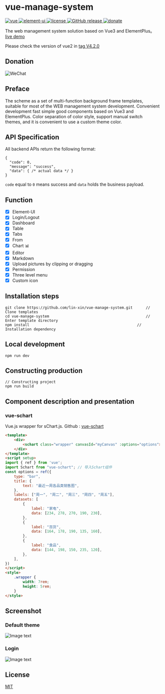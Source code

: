 # vue-manage-system

<a href="https://github.com/vuejs/vue">
    <img src="https://img.shields.io/badge/vue-2.6.10-brightgreen.svg" alt="vue">
  </a>
  <a href="https://github.com/ElemeFE/element">
    <img src="https://img.shields.io/badge/element--ui-2.8.2-brightgreen.svg" alt="element-ui">
  </a>
  <a href="https://github.com/lin-xin/vue-manage-system/blob/master/LICENSE">
    <img src="https://img.shields.io/github/license/mashape/apistatus.svg" alt="license">
  </a>
  <a href="https://github.com/lin-xin/vue-manage-system/releases">
    <img src="https://img.shields.io/github/release/lin-xin/vue-manage-system.svg" alt="GitHub release">
  </a>
  <a href="https://lin-xin.gitee.io/example/work/#/donate">
    <img src="https://img.shields.io/badge/%24-donate-ff69b4.svg" alt="donate">
  </a>

The web management system solution based on Vue3 and ElementPlus。[live demo](https://lin-xin.gitee.io/example/work/)

Please check the version of vue2 in [tag V4.2.0](https://github.com/lin-xin/vue-manage-system/tree/V4.2.0)

## Donation

![WeChat](https://lin-xin.gitee.io/images/weixin.jpg)

## Preface

The scheme as a set of multi-function background frame templates, suitable for most of the WEB management system development. Convenient development fast simple good components based on Vue3 and ElementPlus. Color separation of color style, support manual switch themes, and it is convenient to use a custom theme color.

## API Specification

All backend APIs return the following format:

```
{
  "code": 0,
  "message": "success",
  "data": { /* actual data */ }
}
```

`code` equal to `0` means success and `data` holds the business payload.

## Function

-   [x] Element-UI
-   [x] Login/Logout
-   [x] Dashboard
-   [x] Table
-   [x] Tabs
-   [x] From
-   [x] Chart :bar_chart:
-   [x] Editor
-   [x] Markdown
-   [x] Upload pictures by clipping or dragging
-   [x] Permission
-   [x] Three level menu
-   [x] Custom icon

## Installation steps

    git clone https://github.com/lin-xin/vue-manage-system.git		// Clone templates
    cd vue-manage-system											// Enter template directory
    npm install													// Installation dependency

## Local development

    npm run dev

## Constructing production

    // Constructing project
    npm run build

## Component description and presentation

### vue-schart

Vue.js wrapper for sChart.js. Github : [vue-schart](https://github.com/lin-xin/vue-schart#/)

```html
<template>
    <div>
        <schart class="wrapper" canvasId="myCanvas" :options="options"></schart>
    </div>
</template>
<script setup>
import { ref } from 'vue';
import Schart from "vue-schart"; // 导入Schart组件
const options = ref({
    type: "bar",
    title: {
        text: "最近一周各品类销售图",
    },
    labels: ["周一", "周二", "周三", "周四", "周五"],
    datasets: [
        {
            label: "家电",
            data: [234, 278, 270, 190, 230],
        },
        {
            label: "百货",
            data: [164, 178, 190, 135, 160],
        },
        {
            label: "食品",
            data: [144, 198, 150, 235, 120],
        },
    ],
})
</script>
<style>
    .wrapper {
        width: 7rem;
        height: 5rem;
    }
</style>
```

## Screenshot

### Default theme

![Image text](https://github.com/lin-xin/manage-system/raw/master/screenshots/wms1.png)

### Login

![Image text](https://github.com/lin-xin/manage-system/raw/master/screenshots/wms3.png)

## License

[MIT](https://github.com/lin-xin/vue-manage-system/blob/master/LICENSE)
